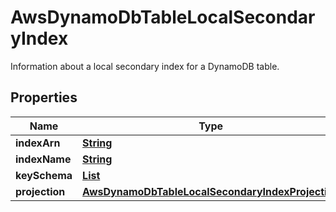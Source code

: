 

# AwsDynamoDbTableLocalSecondaryIndex

Information about a local secondary index for a DynamoDB table.

## Properties

| Name | Type | Description | Notes |
|------------ | ------------- | ------------- | -------------|
|**indexArn** | [**String**](String.md) |  |  [optional] |
|**indexName** | [**String**](String.md) |  |  [optional] |
|**keySchema** | [**List**](List.md) |  |  [optional] |
|**projection** | [**AwsDynamoDbTableLocalSecondaryIndexProjection**](AwsDynamoDbTableLocalSecondaryIndexProjection.md) |  |  [optional] |



